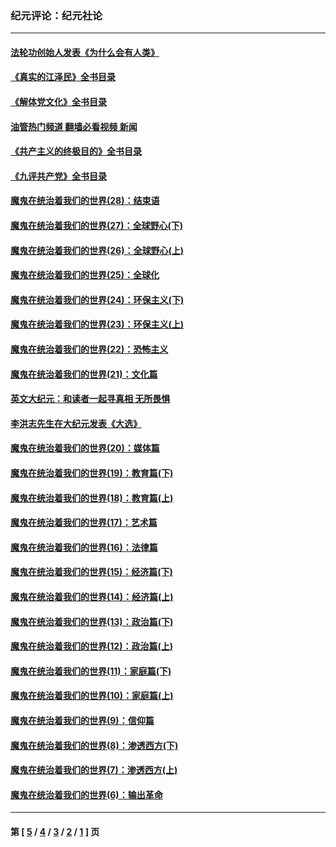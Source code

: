### 纪元评论：纪元社论
---
#### [法轮功创始人发表《为什么会有人类》](../../pages/nsc422/n13912117.md?03040330) 
#### [《真实的江泽民》全书目录](../../pages/nsc422/n13721399.md?03040330) 
#### [《解体党文化》全书目录](../../pages/nsc422/n13721157.md?03040330) 
#### [油管热门频道 翻墙必看视频 新闻](ok?03040330)
#### [《共产主义的终极目的》全书目录](../../pages/nsc422/n13721048.md?03040330) 
#### [《九评共产党》全书目录](../../pages/nsc422/n13708085.md?03040330) 
#### [魔鬼在统治着我们的世界(28)：结束语](../../pages/nsc422/n10936246.md?03040330) 
#### [魔鬼在统治着我们的世界(27)：全球野心(下)](../../pages/nsc422/n10928319.md?03040330) 
#### [魔鬼在统治着我们的世界(26)：全球野心(上)](../../pages/nsc422/n10900318.md?03040330) 
#### [魔鬼在统治着我们的世界(25)：全球化](../../pages/nsc422/n10788205.md?03040330) 
#### [魔鬼在统治着我们的世界(24)：环保主义(下)](../../pages/nsc422/n10695307.md?03040330) 
#### [魔鬼在统治着我们的世界(23)：环保主义(上)](../../pages/nsc422/n10688613.md?03040330) 
#### [魔鬼在统治着我们的世界(22)：恐怖主义](../../pages/nsc422/n10614727.md?03040330) 
#### [魔鬼在统治着我们的世界(21)：文化篇](../../pages/nsc422/n10597706.md?03040330) 
#### [英文大纪元：和读者一起寻真相 无所畏惧](../../pages/nsc422/n12542027.md?03040330) 
#### [李洪志先生在大纪元发表《大选》](../../pages/nsc422/n12534746.md?03040330) 
#### [魔鬼在统治着我们的世界(20)：媒体篇](../../pages/nsc422/n10586579.md?03040330) 
#### [魔鬼在统治着我们的世界(19)：教育篇(下)](../../pages/nsc422/n10564808.md?03040330) 
#### [魔鬼在统治着我们的世界(18)：教育篇(上)](../../pages/nsc422/n10526970.md?03040330) 
#### [魔鬼在统治着我们的世界(17)：艺术篇](../../pages/nsc422/n10499093.md?03040330) 
#### [魔鬼在统治着我们的世界(16)：法律篇](../../pages/nsc422/n10485969.md?03040330) 
#### [魔鬼在统治着我们的世界(15)：经济篇(下)](../../pages/nsc422/n10469975.md?03040330) 
#### [魔鬼在统治着我们的世界(14)：经济篇(上)](../../pages/nsc422/n10457370.md?03040330) 
#### [魔鬼在统治着我们的世界(13)：政治篇(下)](../../pages/nsc422/n10448270.md?03040330) 
#### [魔鬼在统治着我们的世界(12)：政治篇(上)](../../pages/nsc422/n10444576.md?03040330) 
#### [魔鬼在统治着我们的世界(11)：家庭篇(下)](../../pages/nsc422/n10440961.md?03040330) 
#### [魔鬼在统治着我们的世界(10)：家庭篇(上)](../../pages/nsc422/n10435448.md?03040330) 
#### [魔鬼在统治着我们的世界(9)：信仰篇](../../pages/nsc422/n10432159.md?03040330) 
#### [魔鬼在统治着我们的世界(8)：渗透西方(下)](../../pages/nsc422/n10429603.md?03040330) 
#### [魔鬼在统治着我们的世界(7)：渗透西方(上)](../../pages/nsc422/n10426013.md?03040330) 
#### [魔鬼在统治着我们的世界(6)：输出革命](../../pages/nsc422/n10421536.md?03040330) 

---
#### 第 [ [5](./5.md?03040330) / [4](./4.md?03040330) / [3](./3.md?03040330) / [2](./2.md?03040330) / [1](./1.md?03040330) ] 页

